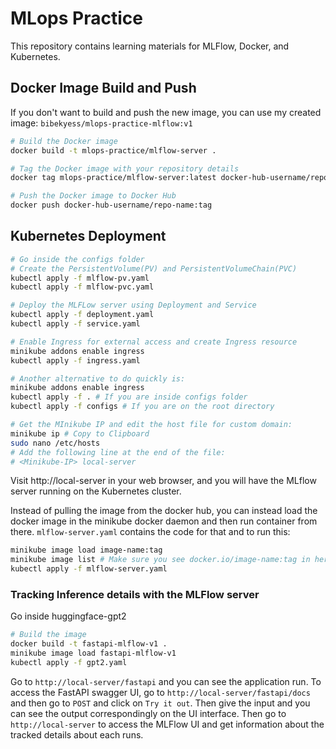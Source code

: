 # MLops Practice

This repository contains learning materials for MLFlow, Docker, and Kubernetes.

## Docker Image Build and Push
If you don't want to build and push the new image, you can use my created image: `bibekyess/mlops-practice-mlflow:v1`
```bash
# Build the Docker image
docker build -t mlops-practice/mlflow-server .

# Tag the Docker image with your repository details
docker tag mlops-practice/mlflow-server:latest docker-hub-username/repo-name:tag

# Push the Docker image to Docker Hub
docker push docker-hub-username/repo-name:tag
```
## Kubernetes Deployment

```bash
# Go inside the configs folder
# Create the PersistentVolume(PV) and PersistentVolumeChain(PVC)
kubectl apply -f mlflow-pv.yaml
kubectl apply -f mlflow-pvc.yaml

# Deploy the MLFLow server using Deployment and Service
kubectl apply -f deployment.yaml
kubectl apply -f service.yaml

# Enable Ingress for external access and create Ingress resource
minikube addons enable ingress
kubectl apply -f ingress.yaml
```
```bash
# Another alternative to do quickly is:
minikube addons enable ingress
kubectl apply -f . # If you are inside configs folder
kubectl apply -f configs # If you are on the root directory
```
```bash
# Get the MInikube IP and edit the host file for custom domain:
minikube ip # Copy to Clipboard
sudo nano /etc/hosts
# Add the following line at the end of the file:
# <Minikube-IP> local-server
```
Visit http://local-server in your web browser, and you will have the MLflow server running on the Kubernetes cluster.


Instead of pulling the image from the docker hub, you can instead load the docker image in the minikube docker daemon and then run container from there. `mlflow-server.yaml` contains the code for that and to run this:
```bash
minikube image load image-name:tag
minikube image list # Make sure you see docker.io/image-name:tag in here
kubectl apply -f mlflow-server.yaml
```

### Tracking Inference details with the MLFlow server
Go inside huggingface-gpt2
```bash
# Build the image
docker build -t fastapi-mlflow-v1 .
minikube image load fastapi-mlflow-v1
kubectl apply -f gpt2.yaml
```
Go to `http://local-server/fastapi` and you can see the application run. To access the FastAPI swagger UI, go to `http://local-server/fastapi/docs` and then go to `POST` and click on `Try it out`. Then give the input and you can see the output correspondingly on the UI interface.
Then go to `http://local-server` to access the MLFlow UI and get information about the tracked details about each runs.
